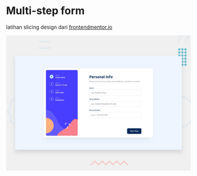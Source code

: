 # Multi-step form 

latihan slicing design dari [frontendmentor.io](https://www.frontendmentor.io/challenges/multistep-form-YVAnSdqQBJ 'frontend mentor')

![design](./src/design/desktop-preview.jpg)